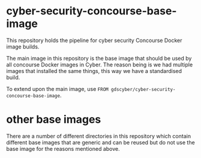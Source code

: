 # cyber-security-concourse-base-image

This repository holds the pipeline for cyber security Concourse Docker image builds.

The main image in this repository is the base image that should be used by all concourse Docker images in Cyber. The reason being is we had multiple images that installed the same things, this way we have a standardised build.

To extend upon the main image, use `FROM gdscyber/cyber-security-concourse-base-image`.

# other base images

There are a number of different directories in this repository which contain different base images that are generic and can be reused but do not use the base image for the reasons mentioned above.
